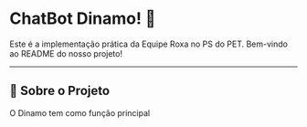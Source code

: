 # ChatBot Dinamo! 🚀
Este é a implementação prática da Equipe Roxa no PS do PET. Bem-vindo ao README do nosso projeto!

---

## 📝 Sobre o Projeto
O Dinamo tem como função principal 
